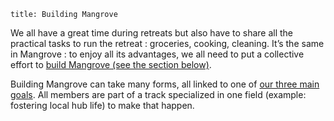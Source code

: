 ```
title: Building Mangrove
```

We all have a great time during retreats but also have to share all the practical tasks to run the retreat : groceries, cooking, cleaning. It’s the same in Mangrove : to enjoy all its advantages, we all need to put a collective effort to [build Mangrove (see the section below)](/building-mangrove/cooperation-culture/).

Building Mangrove can take many forms, all linked to one of [our three main goals](/welcome/foundations/). All members are part of a track specialized in one field (example: fostering local hub life) to make that happen.
